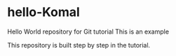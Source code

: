 # hello-Komal
Hello World repository for Git tutorial
This is an example 

This repository is built step by step in the tutorial. 
